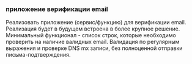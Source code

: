 ### приложение верификации email
Реализовать приложение (сервис/функцию) для верификации email.
Реализация будет в будущем встроена в более крупное решение.
Минимальный функционал - список строк, которые необходимо проверить на наличие валидных email.
Валидация по регулярным выражения и проверке DNS mx записи, без полноценной отправки письма-подтверждения.